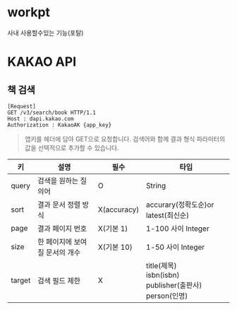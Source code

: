 # workpt
사내 사용할수있는 기능(포탈)

# KAKAO API
## 책 검색
```
[Request]
GET /v3/search/book HTTP/1.1
Host : dapi.kakao.com
Authorization : KakaoAK {app_key}
```

>앱키를 헤더에 담아 GET으로 요청합니다. 검색어와 함께 결과 형식 파라미터의 값을 선택적으로 추가할 수 있습니다.

| 키              | 설명                         | 필수                           | 타입                               |
|-----------------|-----------------------------|-------------------------------|-------------------------------------|
| query           | 검색을 원하는 질의어          | O                              |   String                           |
| sort            | 결과 문서 정렬 방식           | X(accuracy)                    | accurary(정확도순)or latest(최신순) |
| page            | 결과 페이지 번호              | X(기본 1)                      | 1-100 사이 Integer                 |
| size            | 한 페이지에 보여질 문서의 개수 | X(기본 10)                     | 1-50 사이 Integer                  |
| target          | 검색 필드 제한                | X                             | title(제목)<br/>isbn(isbn)<br/>publisher(출판사)<br/>person(인명)  |

